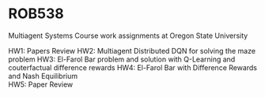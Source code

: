 # ROB538

Multiagent Systems Course work assignments at Oregon State University

HW1: Papers Review
HW2: Multiagent Distributed DQN for solving the maze problem
HW3: El-Farol Bar problem and solution with Q-Learning and couterfactual difference rewards
HW4: El-Farol Bar with Difference Rewards and Nash Equilibrium  
HW5: Paper Review
